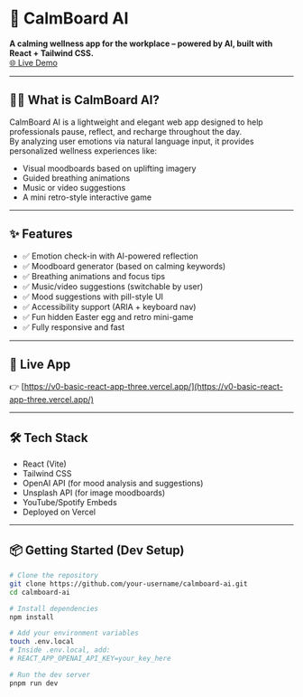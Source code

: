 # 🌿 CalmBoard AI

**A calming wellness app for the workplace – powered by AI, built with React + Tailwind CSS.**  
[🌐 Live Demo](https://v0-basic-react-app-three.vercel.app/)

---

## 🧘‍♀️ What is CalmBoard AI?

CalmBoard AI is a lightweight and elegant web app designed to help professionals pause, reflect, and recharge throughout the day.  
By analyzing user emotions via natural language input, it provides personalized wellness experiences like:

- Visual moodboards based on uplifting imagery
- Guided breathing animations
- Music or video suggestions
- A mini retro-style interactive game

---

## ✨ Features

- ✅ Emotion check-in with AI-powered reflection
- ✅ Moodboard generator (based on calming keywords)
- ✅ Breathing animations and focus tips
- ✅ Music/video suggestions (switchable by user)
- ✅ Mood suggestions with pill-style UI
- ✅ Accessibility support (ARIA + keyboard nav)
- ✅ Fun hidden Easter egg and retro mini-game
- ✅ Fully responsive and fast

---

## 🚀 Live App

👉 [https://v0-basic-react-app-three.vercel.app/](https://v0-basic-react-app-three.vercel.app/)

---

## 🛠️ Tech Stack

- React (Vite)
- Tailwind CSS
- OpenAI API (for mood analysis and suggestions)
- Unsplash API (for image moodboards)
- YouTube/Spotify Embeds
- Deployed on Vercel

---

## 📦 Getting Started (Dev Setup)

```bash
# Clone the repository
git clone https://github.com/your-username/calmboard-ai.git
cd calmboard-ai

# Install dependencies
npm install

# Add your environment variables
touch .env.local
# Inside .env.local, add:
# REACT_APP_OPENAI_API_KEY=your_key_here

# Run the dev server
pnpm run dev
